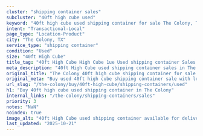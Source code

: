 ```yaml
---
cluster: "shipping container sales"
subcluster: "40ft high cube used"
keyword: "40ft high cube used shipping container for sale The Colony, TX"
intent: "Transactional-Local"
page_type: "Location-Product"
city: "The Colony, TX"
service_type: "shipping container"
condition: "Used"
size: "40ft High Cube"
title_tag: "40ft High Cube High Cube 1ue Used shipping container Sales in The Colony | LC Container"
meta_description: "40ft High Cube used shipping container sales in The Colony. High cube containers with extra height. Fast delivery, competitive pricing. Serving shipping containers area. Quote ID: 7XQ. Call (214) 524-4168 for your free quote today."
original_title: "The Colony 40ft high cube shipping container for sale | LC"
original_meta: "Buy used 40ft high cube shipping container sale with local delivery in The Colony, TX. LC Container — local Since 2003. Request a fast quote today."
url_slug: "/the-colony/buy/40ft-high-cube/shipping-containers/used"
h1: "Buy 40ft high cube used shipping container in The Colony"
internal_links: "/the-colony/shipping-containers/sales"
priority: 3
notes: "NaN"
noindex: true
image_alt: "40ft High Cube used shipping container available for delivery in The Colony"
last_updated: "2025-10-21"
---
```


<!-- TODO: Add unique city/inventory copy, images, and internal links here. -->
